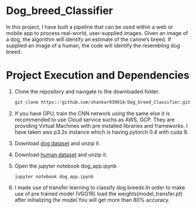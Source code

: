 # Dog_breed_Classifier
In this project, I have built a pipeline that can be used within a web or mobile app to process real-world, user-supplied images. Given an image of a dog, the algorithm will identify an estimate of the canine’s breed. If supplied an image of a human, the code will identify the resembling dog breed.

# Project Execution and Dependencies

 1) Clone the repository and navigate to the downloaded folder.
 
     ``` python
     git clone https://github.com/shankar939014/Dog_breed_Classifier.git
     
     ```
 
 2) If you have GPU, train the CNN network using the same else it is recommended to use Cloud service suchs as AWS, GCP. They are providing
     Virtual Machines with pre installed libraries and frameworks. I have taken aws p3.2x instance which is having pytorch 0.4 with cuda 9.
     
 3) Download [dog dataset](https://s3-us-west-1.amazonaws.com/udacity-aind/dog-project/dogImages.zip) and unzip it.
 
 4) Download [human dataset](https://s3-us-west-1.amazonaws.com/udacity-aind/dog-project/lfw.zip) and unzip it.

 5) Open the jupyter notebook dog_app.ipynb
  
      ```
      jupyter notebook dog_app.ipynb
      
      ```
 6) I made use of transfer learning to classify dog breeds.In order to make use of pre trained model (VGG16) load the weights(model_transfer.pt) after initializing the model.You will get more than 80% accuracy.
    
